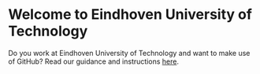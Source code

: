 # Welcome to Eindhoven University of Technology

Do you work at Eindhoven University of Technology and want to make use of GitHub? Read our guidance and instructions [here](https://cockpit.research.tue.nl/).
